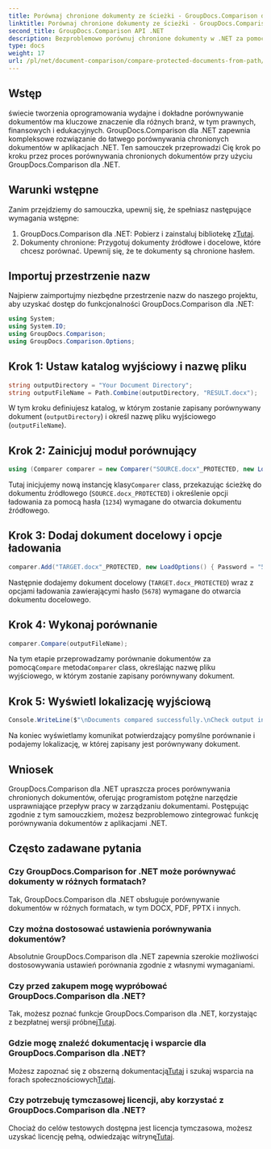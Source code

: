 ```yaml
---
title: Porównaj chronione dokumenty ze ścieżki - GroupDocs.Comparison dla .NET
linktitle: Porównaj chronione dokumenty ze ścieżki - GroupDocs.Comparison dla .NET
second_title: GroupDocs.Comparison API .NET
description: Bezproblemowo porównuj chronione dokumenty w .NET za pomocą GroupDocs.Comparison w celu zapewnienia bezproblemowej integracji. Usprawnij przepływ pracy w zarządzaniu dokumentami.
type: docs
weight: 17
url: /pl/net/document-comparison/compare-protected-documents-from-path/
---
```

## Wstęp
świecie tworzenia oprogramowania wydajne i dokładne porównywanie dokumentów ma kluczowe znaczenie dla różnych branż, w tym prawnych, finansowych i edukacyjnych. GroupDocs.Comparison dla .NET zapewnia kompleksowe rozwiązanie do łatwego porównywania chronionych dokumentów w aplikacjach .NET. Ten samouczek przeprowadzi Cię krok po kroku przez proces porównywania chronionych dokumentów przy użyciu GroupDocs.Comparison dla .NET.
## Warunki wstępne
Zanim przejdziemy do samouczka, upewnij się, że spełniasz następujące wymagania wstępne:
1.  GroupDocs.Comparison dla .NET: Pobierz i zainstaluj bibliotekę z[Tutaj](https://releases.groupdocs.com/comparison/net/).
2. Dokumenty chronione: Przygotuj dokumenty źródłowe i docelowe, które chcesz porównać. Upewnij się, że te dokumenty są chronione hasłem.

## Importuj przestrzenie nazw
Najpierw zaimportujmy niezbędne przestrzenie nazw do naszego projektu, aby uzyskać dostęp do funkcjonalności GroupDocs.Comparison dla .NET:
```csharp
using System;
using System.IO;
using GroupDocs.Comparison;
using GroupDocs.Comparison.Options;
```

## Krok 1: Ustaw katalog wyjściowy i nazwę pliku
```csharp
string outputDirectory = "Your Document Directory";
string outputFileName = Path.Combine(outputDirectory, "RESULT.docx");
```
W tym kroku definiujesz katalog, w którym zostanie zapisany porównywany dokument (`outputDirectory`) i określ nazwę pliku wyjściowego (`outputFileName`).
## Krok 2: Zainicjuj moduł porównujący
```csharp
using (Comparer comparer = new Comparer("SOURCE.docx"_PROTECTED, new LoadOptions(){ Password = "1234" }))
```
 Tutaj inicjujemy nową instancję klasy`Comparer` class, przekazując ścieżkę do dokumentu źródłowego (`SOURCE.docx_PROTECTED`) i określenie opcji ładowania za pomocą hasła (`1234`) wymagane do otwarcia dokumentu źródłowego.
## Krok 3: Dodaj dokument docelowy i opcje ładowania
```csharp
comparer.Add("TARGET.docx"_PROTECTED, new LoadOptions() { Password = "5678" });
```
Następnie dodajemy dokument docelowy (`TARGET.docx_PROTECTED`) wraz z opcjami ładowania zawierającymi hasło (`5678`) wymagane do otwarcia dokumentu docelowego.
## Krok 4: Wykonaj porównanie
```csharp
comparer.Compare(outputFileName);
```
 Na tym etapie przeprowadzamy porównanie dokumentów za pomocą`Compare` metoda`Comparer` class, określając nazwę pliku wyjściowego, w którym zostanie zapisany porównywany dokument.
## Krok 5: Wyświetl lokalizację wyjściową
```csharp
Console.WriteLine($"\nDocuments compared successfully.\nCheck output in {Directory.GetCurrentDirectory()}.");
```
Na koniec wyświetlamy komunikat potwierdzający pomyślne porównanie i podajemy lokalizację, w której zapisany jest porównywany dokument.

## Wniosek
GroupDocs.Comparison dla .NET upraszcza proces porównywania chronionych dokumentów, oferując programistom potężne narzędzie usprawniające przepływ pracy w zarządzaniu dokumentami. Postępując zgodnie z tym samouczkiem, możesz bezproblemowo zintegrować funkcję porównywania dokumentów z aplikacjami .NET.
## Często zadawane pytania
### Czy GroupDocs.Comparison for .NET może porównywać dokumenty w różnych formatach?
Tak, GroupDocs.Comparison dla .NET obsługuje porównywanie dokumentów w różnych formatach, w tym DOCX, PDF, PPTX i innych.
### Czy można dostosować ustawienia porównywania dokumentów?
Absolutnie GroupDocs.Comparison dla .NET zapewnia szerokie możliwości dostosowywania ustawień porównania zgodnie z własnymi wymaganiami.
### Czy przed zakupem mogę wypróbować GroupDocs.Comparison dla .NET?
 Tak, możesz poznać funkcje GroupDocs.Comparison dla .NET, korzystając z bezpłatnej wersji próbnej[Tutaj](https://releases.groupdocs.com/).
### Gdzie mogę znaleźć dokumentację i wsparcie dla GroupDocs.Comparison dla .NET?
 Możesz zapoznać się z obszerną dokumentacją[Tutaj](https://reference.groupdocs.com/comparison/net/) i szukaj wsparcia na forach społecznościowych[Tutaj](https://forum.groupdocs.com/c/comparison/12).
### Czy potrzebuję tymczasowej licencji, aby korzystać z GroupDocs.Comparison dla .NET?
 Chociaż do celów testowych dostępna jest licencja tymczasowa, możesz uzyskać licencję pełną, odwiedzając witrynę[Tutaj](https://purchase.groupdocs.com/buy).